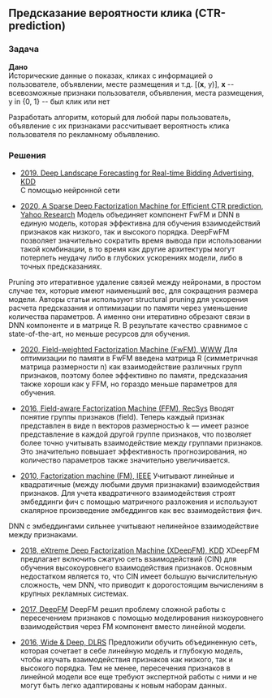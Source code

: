## Предсказание вероятности клика (CTR-prediction)

### Задача
**Дано**   
Исторические данные о показах, кликах с информацией о пользователе, объявлении, месте размещения и т.д.
[(**x**, y)], **x** -- всевозможные признаки пользователя, объявления, места размещения, y in {0, 1} -- был клик или нет

Разработать алгоритм, который для любой пары пользователь, объявление с их признаками рассчитывает вероятность клика пользователя по рекламному объявлению.

### Решения
* [2019. Deep Landscape Forecasting for Real-time Bidding Advertising, KDD](https://arxiv.org/pdf/1905.03028.pdf)  
С помощью нейронной сети


* [2020, A Sparse Deep Factorization Machine for Efficient CTR prediction, Yahoo Research](https://arxiv.org/pdf/2002.06987.pdf)
Модель объединяет компонент FwFM и DNN в единую модель, которая эффективна для обучения взаимодействий признаков как низкого, так и высокого порядка. DeepFwFM позволяет значительно сократить время вывода при использовании такой комбинации, в то время как другие архитектуры могут потерпеть неудачу либо в глубоких ускорениях модели, либо в точных предсказаниях.

Pruning это итеративное удаление связей между нейронами, в простом случае тех, которые имеют наименьший вес, для сокращения размера модели.
Авторы статьи используют structural pruning для ускорения расчета предсказания и оптимизации по памяти через уменьшение количества параметров. А именно они итеративно обрезают связи в DNN компоненте и в матрице R.
В результате качество сравнимое с state-of-the-art, но меньше ресурсов для обучения.

* [2020, Field-weighted Factorization Machine (FwFM), WWW](https://arxiv.org/pdf/1806.03514.pdf)
Для оптимизации по памяти в FwFM введена матрица R (симметричная матрица размерности n) как взаимодействие различных групп признаков, поэтому более эффективно по памяти,  предсказания также хороши как у FFM, но гораздо меньше параметров для обучения.
    
* [2016, Field-aware Factorization Machine (FFM), RecSys](https://www.csie.ntu.edu.tw/~cjlin/papers/ffm.pdf)
Вводят понятие группы признаков (field). Теперь каждый признак представлен в виде n векторов размерностью k — имеет разное представление в каждой другой группе признаков, что позволяет более точно учитывать взаимодействие между группами признаков. Это значительно повышает эффективность прогнозирования, но количество параметров также значительно увеличивается.

* [2010, Factorization machine (FM), IEEE](https://analyticsconsultores.com.mx/wp-content/uploads/2019/03/Factorization-Machines-Steffen-Rendle-Osaka-University-2010.pdf) 
Учитывают линейные и квадратичные (между любыми двумя признаками) взаимодействия признаков. Для учета квадратичного взаимодействия строят эмбеддинги фич с помощью матричного разложения и используют скалярное произведение эмбеддингов как вес взаимодействия фич.


DNN с эмбеддингами сильнее учитывают нелинейное взаимодействие между признаками. 

* [2018, eXtreme Deep Factorization Machine (XDeepFM), KDD](https://arxiv.org/pdf/1803.05170.pdf)
XDeepFM предлагает включить сжатую сеть взаимодействий (CIN) для обучения высокоуровнего взаимодействия признаков. Основным недостатком является то, что CIN имеет большую вычислительную сложность, чем DNN, что приводит к дорогостоящим вычислениям в крупных рекламных системах.

* [2017, DeepFM](https://arxiv.org/pdf/1703.04247.pdf)
DeepFM решил проблему сложной работы с пересечением признаков с помощью моделирования низкоуровнего взаимодействия через FM компонент вместо линейной модели. 

* [2016, Wide & Deep, DLRS](https://dl.acm.org/doi/10.1145/2988450.2988454)
Предложили обучить объединенную сеть, которая сочетает в себе линейную модель и глубокую модель, чтобы изучать взаимодействия признаков как низкого, так и высокого порядка. Тем не менее, пересечения признаков в линейной модели все еще требуют экспертной работы с ними и не могут быть легко адаптированы к новым наборам данных.
    

    

